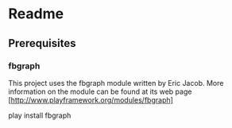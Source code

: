 # Readme

## Prerequisites

### fbgraph

This project uses the fbgraph module written by Eric Jacob. More information on the module can be found at its web page [http://www.playframework.org/modules/fbgraph]

play install fbgraph
